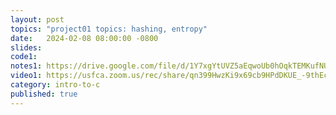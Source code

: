 ```yaml
---
layout: post
topics: "project01 topics: hashing, entropy"
date:   2024-02-08 08:00:00 -0800
slides: 
code1: 
notes1: https://drive.google.com/file/d/1Y7xgYtUVZ5aEqwoUb0hOqkTEMKufNUsn/view?usp=drive_link
video1: https://usfca.zoom.us/rec/share/qn399HwzKi9x69cb9HPdDKUE_-9thEc3sw1ZypWXoS5SVF9rdvgyvo59mH7ZX7iJ.sBEp3SjeymcJB2tf
category: intro-to-c
published: true
---
```


